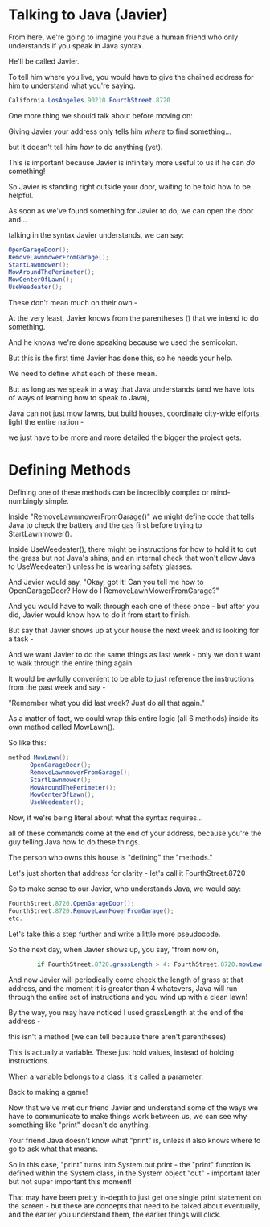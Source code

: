 # Talking to Java (Javier)

From here, we're going to imagine you have a human friend who only understands if you speak in Java syntax.

He'll be called Javier.

To tell him where you live, you would have to give the chained address for him to understand what you're saying.


```java
California.LosAngeles.90210.FourthStreet.8720
```

One more thing we should talk about before moving on:

Giving Javier your address only tells him *where* to find something...

but it doesn't tell him *how* to do anything (yet).

This is important because Javier is infinitely more useful to us if he can *do* something!

So Javier is standing right outside your door, waiting to be told how to be helpful.

As soon as we've found something for Javier to do, we can open the door and...

talking in the syntax Javier understands, we can say:

```java
OpenGarageDoor();
RemoveLawnmowerFromGarage();
StartLawnmower();
MowAroundThePerimeter();
MowCenterOfLawn();
UseWeedeater();
```

These don't mean much on their own - 

At the very least, Javier knows from the parentheses () that we intend to do something.

And he knows we're done speaking because we used the semicolon.

But this is the first time Javier has done this, so he needs your help.

We need to define what each of these mean.

But as long as we speak in a way that Java understands (and we have lots of ways of learning how to speak to Java),

Java can not just mow lawns, but build houses, coordinate city-wide efforts, light the entire nation -

we just have to be more and more detailed the bigger the project gets.

# Defining Methods

Defining one of these methods can be incredibly complex or mind-numbingly simple.

Inside "RemoveLawnmowerFromGarage()" we might define code that tells Java to check the battery and the gas first before trying to StartLawnmower().

Inside UseWeedeater(), there might be instructions for how to hold it to cut the grass but not Java's shins, and an internal check that won't allow Java to UseWeedeater() unless he is wearing safety glasses.

And Javier would say, "Okay, got it! Can you tell me how to OpenGarageDoor? How do I RemoveLawnMowerFromGarage?"

And you would have to walk through each one of these once - but after you did, Javier would know how to do it from start to finish.

But say that Javier shows up at your house the next week and is looking for a task -

And we want Javier to do the same things as last week - only we don't want to walk through the entire thing again.

It would be awfully convenient to be able to just reference the instructions from the past week and say -

"Remember what you did last week? Just do all that again."

As a matter of fact, we could wrap this entire logic (all 6 methods) inside its own method called MowLawn().

So like this:

```java
method MowLawn():
      OpenGarageDoor();
      RemoveLawnmowerFromGarage();
      StartLawnmower();
      MowAroundThePerimeter();
      MowCenterOfLawn();
      UseWeedeater();
```


Now, if we're being literal about what the syntax requires...

all of these commands come at the end of your address, because you're the guy telling Java how to do these things. 

The person who owns this house is "defining" the "methods."

Let's just shorten that address for clarity - let's call it FourthStreet.8720

So to make sense to our Javier, who understands Java, we would say:

```java
FourthStreet.8720.OpenGarageDoor();
FourthStreet.8720.RemoveLawnMowerFromGarage();
etc.
```
Let's take this a step further and write a little more pseudocode.

  So the next day, when Javier shows up, you say, "from now on,

```java
        if FourthStreet.8720.grassLength > 4: FourthStreet.8720.mowLawn();"
```

  And now Javier will periodically come check the length of grass at that address, and the moment it is greater than
  4 whatevers, Java will run through the entire set of instructions and you wind up with a clean lawn!

  By the way, you may have noticed I used grassLength at the end of the address -

  this isn't a method (we can tell because there aren't parentheses)

  This is actually a variable. These just hold values, instead of holding instructions.

  When a variable belongs to a class, it's called a parameter.

Back to making a game!

Now that we've met our friend Javier and understand some of the ways we have to communicate to make things work between us,
  we can see why something like "print" doesn't do anything.

Your friend Java doesn't know what "print" is, unless it also knows where to go to ask what that means.

So in this case, "print" turns into System.out.print - the "print" function is defined within the System class, in the
  System object "out" - important later but not super important this moment!

  That may have been pretty in-depth to just get one single print statement on the screen -
  but these are concepts that need to be talked about eventually, and the earlier you understand them,
  the earlier things will click.
